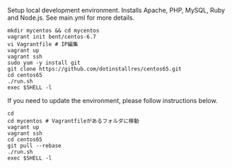 Setup local development environment.  Installs Apache, PHP, MySQL, Ruby and Node.js.  See main.yml for more details.

```
mkdir mycentos && cd mycentos
vagrant init bent/centos-6.7
vi Vagrantfile # IP編集
vagrant up
vagrant ssh
sudo yum -y install git
git clone https://github.com/dotinstallres/centos65.git
cd centos65
./run.sh
exec $SHELL -l
```

If you need to update the environment, please follow instructions below.

```
cd
cd mycentos # Vagrantfileがあるフォルダに移動
vagrant up
vagrant ssh
cd centos65
git pull --rebase
./run.sh
exec $SHELL -l
```


